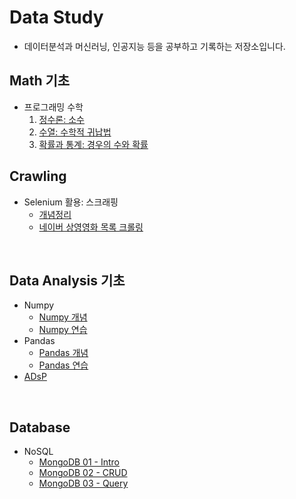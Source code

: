 # Data Study

* 데이터분석과 머신러닝, 인공지능 등을 공부하고 기록하는 저장소입니다.

## Math 기초
* 프로그래밍 수학
    1. [정수론: 소수](./Math/number_theory.md)
    2. [수열: 수학적 귀납법](./Math/math_sequence.md)
    3. [확률과 통계: 경우의 수와 확률](./Math/statistics.md)


## Crawling

* Selenium 활용: 스크래핑
    * [개념정리](./Crawling/Selenium_Crawling.ipynb)
    * [네이버 상영영화 목록 크롤링](./Crawling/Selenium_Crawling_네이버_상영영화_목록.ipynb)

<br>

## Data Analysis 기초
* Numpy
    * [Numpy 개념](./Data_Analysis/Numpy.ipynb)
    * [Numpy 연습](./Data_Analysis/Numpy_practice.ipynb)
* Pandas
    * [Pandas 개념](./Data_Analysis/Pandas.ipynb)
    * [Pandas 연습](./Data_Analysis/Pandas_practice.ipynb)
* [ADsP](./Data_Analysis/ADsP.md)

<br>

## Database
* NoSQL
    * [MongoDB 01 - Intro](/DataBase/MongoDB_1.md)
    * [MongoDB 02 - CRUD](/DataBase/MongoDB_2.md)
    * [MongoDB 03 - Query](/DataBase/MongoDB_3.md)